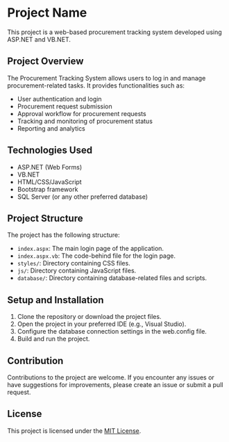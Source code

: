 # Project Name

This project is a web-based procurement tracking system developed using ASP.NET and VB.NET.

## Project Overview

The Procurement Tracking System allows users to log in and manage procurement-related tasks. It provides functionalities such as:

- User authentication and login
- Procurement request submission
- Approval workflow for procurement requests
- Tracking and monitoring of procurement status
- Reporting and analytics

## Technologies Used

- ASP.NET (Web Forms)
- VB.NET
- HTML/CSS/JavaScript
- Bootstrap framework
- SQL Server (or any other preferred database)

## Project Structure

The project has the following structure:

- `index.aspx`: The main login page of the application.
- `index.aspx.vb`: The code-behind file for the login page.
- `styles/`: Directory containing CSS files.
- `js/`: Directory containing JavaScript files.
- `database/`: Directory containing database-related files and scripts.

## Setup and Installation

1. Clone the repository or download the project files.
2. Open the project in your preferred IDE (e.g., Visual Studio).
3. Configure the database connection settings in the web.config file.
4. Build and run the project.

## Contribution

Contributions to the project are welcome. If you encounter any issues or have suggestions for improvements, please create an issue or submit a pull request.

## License

This project is licensed under the [MIT License](LICENSE).
